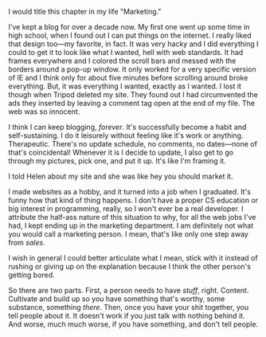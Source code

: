 I would title this chapter in my life "Marketing."

I've kept a blog for over a decade now. My first one went up some time in high school, when I found out I can put things on the internet. I really liked that design too&mdash;my favorite, in fact. It was very hacky and I did everything I could to get it to look like what I wanted, hell with web standards. It had frames everywhere and I colored the scroll bars and messed with the borders around a pop-up window. It only worked for a very specific version of IE and I think only for about five minutes before scrolling around broke everything. But, it was everything I wanted, exactly as I wanted. I lost it though when Tripod deleted my site. They found out I had circumvented the ads they inserted by leaving a comment tag open at the end of my file. The web was so innocent.

I think I can keep blogging, <i>forever</i>. It's successfully become a habit and self-sustaining. I do it leisurely without feeling like it's work or anything. Therapeutic. There's no update schedule, no comments, no dates&mdash;none of that's coincidental! Whenever it is I decide to update, I also get to go through my pictures, pick one, and put it up. It's like I'm framing it.

I told Helen about my site and she was like hey you should market it.

I made websites as a hobby, and it turned into a job when I graduated. It's funny how that kind of thing happens. I don't have a proper CS education or big interest in programming, really, so I won't ever be a real developer. I attribute the half-ass nature of this situation to why, for all the web jobs I've had, I kept ending up in the marketing department. I am definitely not what you would call a marketing person. I mean, that's like only one step away from <i>sales</i>.

I wish in general I could better articulate what I mean, stick with it instead of rushing or giving up on the explanation because I think the other person's getting bored.

So there are two parts. First, a person needs to have <i>stuff</i>, right. Content. Cultivate and build up so you have something that's worthy, some substance, something <i>there</i>. Then, once you have your shit together, you tell people about it. It doesn't work if you just talk with nothing behind it. And worse, much much worse, if you have something, and don't tell people.
